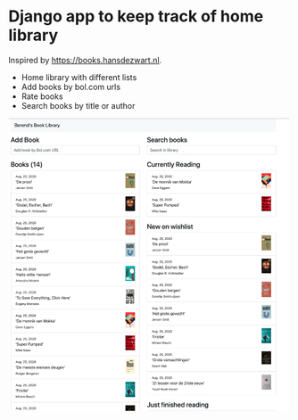 # Django app to keep track of home library

Inspired by https://books.hansdezwart.nl.

- Home library with different lists
- Add books by bol.com urls
- Rate books
- Search books by title or author

![image of front page](https://github.com/berendjansen/books/blob/master/book_page_demo.png?raw=true)
